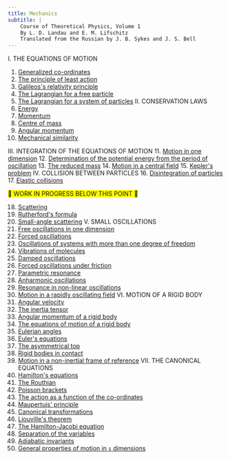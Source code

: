 ```yaml
---
title: Mechanics
subtitle: |
    Course of Theoretical Physics, Volume 1  
    By L. D. Landau and E. M. Lifschitz  
    Translated from the Russian by J. B. Sykes and J. S. Bell
---
```

I.  THE EQUATIONS OF MOTION
1. [Generalized co-ordinates](1-generalized-co-ordinates.html)
2. [The principle of least action](2-the-principle-of-least-action.html)
3. [Galileos's relativity principle](3-galileos-relativity-principle.html)
4. [The Lagrangian for a free particle](4-the-lagrangian-for-a-free-particle.html)
5. [The Lagrangian for a system of particles](5-the-lagrangian-for-a-system-of-particles.html)
II.  CONSERVATION LAWS
6. [Energy](6-energy.html)
7. [Momentum](7-momentum.html)
8. [Centre of mass](8-centre-of-mass.html)
9. [Angular momentum](9-angular-momentum.html)
10. [Mechanical similarity](10-mechanical-similarity.html)

III.  INTEGRATION OF THE EQUATIONS OF MOTION
11. [Motion in one dimension](11-motion-in-one-dimension.html)
12. [Determination of the potential energy from the period of oscillation](12-determination-of-the-potential-energy-from-the-period-of-oscillation.html)
13. [The reduced mass](13-the-reduced-mass.html)
14. [Motion in a central field](14-motion-in-a-central-field.html)
15. [Kepler's problem](15-keplers-problem.html)
IV.  COLLISION BETWEEN PARTICLES
16. [Disintegration of particles](16-disintegration-of-particles.html)
17. [Elastic collisions](17-elastic-collisions.html)

<span style="background-color: yellow; color: white: width: 100%;">
🚧 WORK IN PROGRESS BELOW THIS POINT 🚧
</span>

18. [Scattering](18-scattering.html)
19. [Rutherford's formula](19-rutherfords-formula.html)
20. [Small-angle scattering](20-small-angle-scattering.html)
V.  SMALL OSCILLATIONS
21. [Free oscillations in one dimension](21-free-oscillations-in-one-dimension.html)
22. [Forced oscillations](22-forced-oscillations.html)
23. [Oscillations of systems with more than one degree of freedom](23-oscillations-of-systems-with-more-than-one-degree-of-freedom.html)
24. [Vibrations of molecules](24-vibrations-of-molecules.html)
25. [Damped oscillations](25-damped-oscillations.html)
26. [Forced oscillations under friction](26-forced-oscillations-under-friction.html)
27. [Parametric resonance](27-parametric-resonance.html)
28. [Anharmonic oscillations](28-anharmonic-oscillations.html)
29. [Resonance in non-linear oscillations](29-resonance-in-non-linear-oscillations.html)
30. [Motion in a rapidly oscillating field](30-motion-in-a-rapidly-oscillating-field.html)
VI.  MOTION OF A RIGID BODY
31. [Angular velocity](31-angular-velocity.html)
32. [The inertia tensor](32-the-inertia-tensor.html)
33. [Angular momentum of a rigid body](33-angular-momentum-of-a-rigid-body.html)
34. [The equations of motion of a rigid body](34-the-equations-of-motion-of-a-rigid-body.html)
35. [Eulerian angles](35-eulerian-angles.html)
36. [Euler's equations](36-eulers-equations.html)
37. [The asymmetrical top](37-the-asymmetrical-top.html)
38. [Rigid bodies in contact](38-rigid-bodies-in-contact.html)
39. [Motion in a non-inertial frame of reference](39-motion-in-a-non-inertial-frame-of-reference.html)
VII.  THE CANONICAL EQUATIONS
40. [Hamilton's equations](40-hamiltons-equations.html)
41. [The Routhian](41-the-routhian.html)
42. [Poisson brackets](42-poisson-brackets.html)
43. [The action as a function of the co-ordinates](43-the-actions-as-a-function-of-the-co-ordinates.html)
44. [Maupertuis' principle](44-maupertuis-principle.html)
45. [Canonical transformations](45-canonical-transformations.html)
46. [Liouville's theorem](46-louivilles-theorem.html)
47. [The Hamilton-Jacobi equation](47-the-hamilton-jacobi-equations.html)
48. [Separation of the variables](48-separation-of-the-variables.html)
49. [Adiabatic invariants](49-adiabatic-invariants.html)
50. [General properties of motion in `s` dimensions](50-general-properties-of-motion-in-s-dimensions.html)
